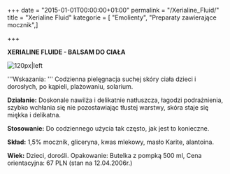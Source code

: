 +++
date = "2015-01-01T00:00:00+01:00"
permalink = "/Xerialine_Fluid/"
title = "Xerialine Fluid"
kategorie = [ "Emolienty", "Preparaty zawierające mocznik",]

+++

**XERIALINE FLUIDE - BALSAM DO CIAŁA**

![](/images/FLUIDE_XERIALINE.jpg "120px|left")

'''Wskazania: ''' Codzienna pielęgnacja suchej skóry ciała dzieci i dorosłych, po kąpieli, plażowaniu, solarium.

**Działanie:** Doskonale nawilża i delikatnie natłuszcza, łagodzi podrażnienia, szybko wchłania się nie pozostawiając tłustej warstwy, skóra staje się miękka i delikatna.

**Stosowanie:** Do codziennego użycia tak często, jak jest to konieczne.

**Skład:** 1,5% mocznik, gliceryna, kwas mlekowy, masło Karite, alantoina.

**Wiek:** Dzieci, dorośli. Opakowanie: Butelka z pompką 500 ml, Cena orientacyjna: 67 PLN (stan na 12.04.2006r.)
